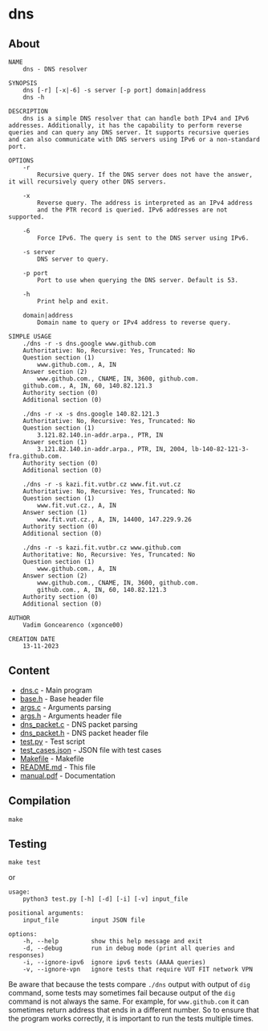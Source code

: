 <!-- soubor README obsahující jméno a login autora, datum vytvoření, krátký textový popis programu s případnými rozšířeními či omezeními, příklad spuštění a seznam odevzdaných souborů, -->

# dns
## About
```
NAME
    dns - DNS resolver

SYNOPSIS
    dns [-r] [-x|-6] -s server [-p port] domain|address
    dns -h

DESCRIPTION
    dns is a simple DNS resolver that can handle both IPv4 and IPv6 addresses. Additionally, it has the capability to perform reverse queries and can query any DNS server. It supports recursive queries and can also communicate with DNS servers using IPv6 or a non-standard port. 

OPTIONS
    -r
        Recursive query. If the DNS server does not have the answer, it will recursively query other DNS servers.
    
    -x
        Reverse query. The address is interpreted as an IPv4 address
        and the PTR record is queried. IPv6 addresses are not supported.
    
    -6
        Force IPv6. The query is sent to the DNS server using IPv6.

    -s server
        DNS server to query.
    
    -p port
        Port to use when querying the DNS server. Default is 53.

    -h
        Print help and exit.
    
    domain|address
        Domain name to query or IPv4 address to reverse query.

SIMPLE USAGE
    ./dns -r -s dns.google www.github.com
    Authoritative: No, Recursive: Yes, Truncated: No    
    Question section (1)
        www.github.com., A, IN
    Answer section (2)
        www.github.com., CNAME, IN, 3600, github.com.
    github.com., A, IN, 60, 140.82.121.3
    Authority section (0)
    Additional section (0)

    ./dns -r -x -s dns.google 140.82.121.3
    Authoritative: No, Recursive: Yes, Truncated: No    
    Question section (1)
        3.121.82.140.in-addr.arpa., PTR, IN
    Answer section (1)
        3.121.82.140.in-addr.arpa., PTR, IN, 2004, lb-140-82-121-3-fra.github.com.
    Authority section (0)
    Additional section (0)  

    ./dns -r -s kazi.fit.vutbr.cz www.fit.vut.cz
    Authoritative: No, Recursive: Yes, Truncated: No
    Question section (1)
        www.fit.vut.cz., A, IN
    Answer section (1)
        www.fit.vut.cz., A, IN, 14400, 147.229.9.26
    Authority section (0)
    Additional section (0)

    ./dns -r -s kazi.fit.vutbr.cz www.github.com
    Authoritative: No, Recursive: Yes, Truncated: No
    Question section (1)
        www.github.com., A, IN
    Answer section (2)
        www.github.com., CNAME, IN, 3600, github.com.
        github.com., A, IN, 60, 140.82.121.3
    Authority section (0)
    Additional section (0)

AUTHOR
    Vadim Goncearenco (xgonce00)

CREATION DATE
    13-11-2023
```
## Content
* [dns.c](dns.c) - Main program
* [base.h](base.h) - Base header file
* [args.c](args.c) - Arguments parsing
* [args.h](args.h) - Arguments header file
* [dns_packet.c](dns_packet.c) - DNS packet parsing
* [dns_packet.h](dns_packet.h) - DNS packet header file
* [test.py](test.py) - Test script
* [test_cases.json](test_cases.json) - JSON file with test cases
* [Makefile](Makefile) - Makefile
* [README.md](README.md) - This file
* [manual.pdf](manual.pdf) - Documentation
## Compilation
```
make
```
## Testing
```
make test
```
or
```
usage:
    python3 test.py [-h] [-d] [-i] [-v] input_file

positional arguments:
    input_file         input JSON file

options:
    -h, --help         show this help message and exit
    -d, --debug        run in debug mode (print all queries and responses)
    -i, --ignore-ipv6  ignore ipv6 tests (AAAA queries)
    -v, --ignore-vpn   ignore tests that require VUT FIT network VPN
```

Be aware that because the tests compare `./dns` output with output of `dig` command, some tests may sometimes fail because output of the `dig` command is not always the same. For example, for `www.github.com` it can sometimes return address that ends in a different number. So to ensure that the program works correctly, it is important to run the tests multiple times.